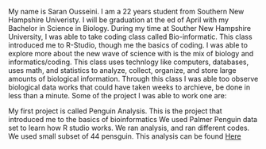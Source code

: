 My name is Saran Ousseini. I am a 22 years student from Southern New Hampshire Univeristy. I will be graduation at the ed of April with my Bachelor in Science in Biology. During my time at Souther New Hampshire University, I was able to take coding class called Bio-informatic. 
This class introduced me to R-Studio, though me the basics of coding. 
I was able to explore more about the new wave of science with is the mix of biology and informatics/coding. This class uses technlogy like computers,  databases, uses  math, and statistics to analyze, collect, organize, and store large amounts of biological information. Through this class I was able too observe biological data works that could have taken weeks to archieve, be done in less than a minute.
 Some of the project I was able to work one are:

My first project is called Penguin Analysis. This is the project that introduced me to the basics of bioinformatics 
We used Palmer Penguin data set to learn how R studio works. We ran analysis, and ran different codes. We used small subset of 44 pensguin. This analysis can be found [Here](https://saranouss31.github.io/BioStatisticsAnalysis/PalmerPenguinsAnalysis.html) 

